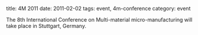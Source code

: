 title: 4M 2011
date: 2011-02-02
tags: event, 4m-conference
category: event

The 8th International Conference on Multi-material micro-manufacturing will take place in Stuttgart,  Germany.